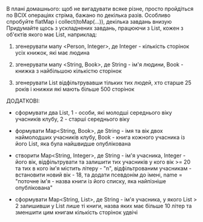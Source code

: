В плані домашнього: щоб не вигадувати всяке різне, просто пройдіться по ВСІХ операціях стріма, бажано по декілька разів.
Особливо спробуйте  flatMap i collect(toMap(...)), декілька завдань внизую
Придумайте щось з ускладнених завдань, працюючи з List<Person>, кожен з об'єктів якого має List<Book>, наприклад:
1. згенерувати мапу <Person, Integer>, де Integer - кількість сторінок усіх книжок, які має людина
   
2. згенерувати мапу <String, Book>, де String - ім'я людини, Book - книжка з найбільшою кількістю сторінок
   
3. згенерувати List<Book> відфільтрувавши тільких тих людей, хто старше 25 років і книжки які мають більше 500 сторінок


ДОДАТКОВІ:
- сформувати два List<Person>, 1 - особи, які молодші середнього віку учасників клубу, 2 - старші середнього віку
  
- формувати Map<String, Book>, де String -  імя та вік двох наймолодших учасників клубу,
  Book - книга кожного учасника із його List<Book>, яка була найшвидше опублікована
  
- створити Map<String, Integer>, де String - ім'я учасника, Integer - його вік,
  відфільтрувати та залишити тих учасників у кого вік >= 20 та тих в кого ім'я містить літеру - "n",
  відфільтрованим учасникам - встановити новий вік - 18, та додати псевдонім до імені,
  name = "поточне ім'я - назва книги із його списку, яка найпізніше опублікована"
  
- сформувати Map<String, List<Book>>, де String - ім'я учасника, у якого List<Book> > 2
  залишивши у List<Book> лише ті книги, назва яких має більше 10 літер
  та зменшити цим книгам кількість сторінок удвічі  
